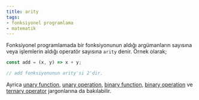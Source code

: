 ```yaml
---
title: arity
tags:
- fonksiyonel programlama
- matematik
---
```


Fonksiyonel programlamada bir fonksiyonunun aldığı argümanların sayısına veya işlemlerin aldığı operatör sayısına `arity` denir. Örnek olarak;

```js
const add = (x, y) => x + y;

// add fonksiyonunun arity'si 2'dir.
```

Ayrica [unary function](/unary-function), [unary operation](/unary-operation), [binary function](/binary-function), [binary operation](/binary-operation) ve [ternary operator](/ternary-operator) jargonlarına da bakılabilir.
